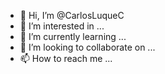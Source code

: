 - 👋 Hi, I’m @CarlosLuqueC
- 👀 I’m interested in ...
- 🌱 I’m currently learning ...
- 💞️ I’m looking to collaborate on ...
- 📫 How to reach me ...

<!---
CarlosLuqueC/CarlosLuqueC is a ✨ special ✨ repository because its `README.md` (this file) appears on your GitHub profile.
You can click the Preview link to take a look at your changes.
--->
